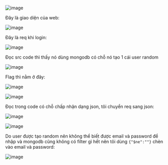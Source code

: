 ![image](https://github.com/user-attachments/assets/c5375241-dfba-4610-b49b-65c632c44749)

Đây là giao diện của web:

![image](https://github.com/user-attachments/assets/591121cd-a082-4b94-b2a0-65737f8ef957)

Đây là req khi login:

![image](https://github.com/user-attachments/assets/c3a2cc65-8820-467a-9f22-af9a90001a5e)

Đọc src code thì thấy nó dùng mongodb có chỗ nó tạo 1 cái user random

![image](https://github.com/user-attachments/assets/4f00f01d-5088-4768-874c-e2db1064c22e)

Flag thì nằm ở đây:

![image](https://github.com/user-attachments/assets/734dd5f0-173f-4311-a3a6-b555f9354c05)

![image](https://github.com/user-attachments/assets/09551afb-0d85-4aee-aa19-a858908e40d3)

Đọc trong code có chỗ chấp nhận dạng json, tôi chuyển req sang json:

![image](https://github.com/user-attachments/assets/e7fa9f8a-0775-4cb0-b8e0-b83f3898267c)

![image](https://github.com/user-attachments/assets/ad304f32-2774-45ac-be97-522df82e673e)

Do user được tạo random nên không thể biết được email và password để nhập và mongodb cũng không có filter gì hết nên tôi dùng `{"$ne":""}` chèn vào email và password:

![image](https://github.com/user-attachments/assets/b7b9fa25-ab8c-47eb-a78c-a698d7b96d5c)



